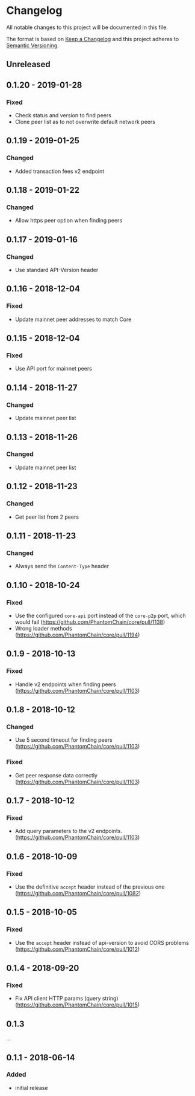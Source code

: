 # Changelog

All notable changes to this project will be documented in this file.

The format is based on [Keep a Changelog](http://keepachangelog.com/en/1.0.0/)
and this project adheres to [Semantic Versioning](http://semver.org/spec/v2.0.0.html).

## Unreleased

## 0.1.20 - 2019-01-28

### Fixed
- Check status and version to find peers
- Clone peer list as to not overwrite default network peers

## 0.1.19 - 2019-01-25

### Changed
- Added transaction fees v2 endpoint

## 0.1.18 - 2019-01-22

### Changed
- Allow https peer option when finding peers

## 0.1.17 - 2019-01-16

### Changed
- Use standard API-Version header

## 0.1.16 - 2018-12-04

### Fixed
- Update mainnet peer addresses to match Core

## 0.1.15 - 2018-12-04

### Fixed
- Use API port for mainnet peers

## 0.1.14 - 2018-11-27

### Changed
- Update mainnet peer list

## 0.1.13 - 2018-11-26

### Changed
- Update mainnet peer list

## 0.1.12 - 2018-11-23

### Changed
- Get peer list from 2 peers

## 0.1.11 - 2018-11-23

### Changed
- Always send the `Content-Type` header

## 0.1.10 - 2018-10-24

### Fixed
- Use the configured `core-api` port instead of the `core-p2p` port, which would fail (https://github.com/PhantomChain/core/pull/1138)
- Wrong loader methods (https://github.com/PhantomChain/core/pull/1194)

## 0.1.9 - 2018-10-13

### Fixed
- Handle v2 endpoints when finding peers (https://github.com/PhantomChain/core/pull/1103)

## 0.1.8 - 2018-10-12

### Changed
- Use 5 second timeout for finding peers (https://github.com/PhantomChain/core/pull/1103)

### Fixed
- Get peer response data correctly (https://github.com/PhantomChain/core/pull/1103)

## 0.1.7 - 2018-10-12

### Fixed
- Add query parameters to the v2 endpoints.(https://github.com/PhantomChain/core/pull/1103)

## 0.1.6 - 2018-10-09

### Fixed
- Use the definitive `accept` header instead of the previous one (https://github.com/PhantomChain/core/pull/1082)

## 0.1.5 - 2018-10-05

### Fixed
- Use the `accept` header instead of api-version to avoid CORS problems (https://github.com/PhantomChain/core/pull/1012)

## 0.1.4 - 2018-09-20

### Fixed
- Fix API client HTTP params (query string) (https://github.com/PhantomChain/core/pull/1015)

## 0.1.3

...

## 0.1.1 - 2018-06-14

### Added
- initial release
